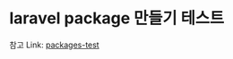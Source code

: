 laravel package 만들기 테스트
=======================

참고 Link: [packages-test](https://github.com/lomi525/packages-test)